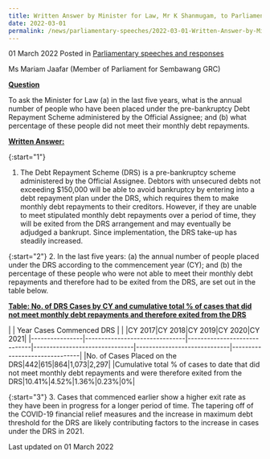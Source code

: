 ```yaml
---
title: Written Answer by Minister for Law, Mr K Shanmugam, to Parliamentary Question on Data on Annual Number of People Placed under Pre-bankruptcy Debt Repayment Scheme in Last Five Years
date: 2022-03-01
permalink: /news/parliamentary-speeches/2022-03-01-Written-Answer-by-Minister-for-Law-K-Shanmugam-to-PQ-on-Data-on-Annual-Number-of-People-Placed-under-Pre-bankruptcy-Debt-Repayment-Scheme-in-Last-Five-Years
---
```


01 March 2022 Posted in [Parliamentary speeches and responses](/news/parliamentary-speeches)

Ms Mariam Jaafar (Member of Parliament for Sembawang GRC) 
  
**<b><u>Question</u></b>**  

To ask the Minister for Law (a) in the last five years, what is the annual number of people who have been placed under the pre-bankruptcy Debt Repayment Scheme administered by the Official Assignee; and (b) what percentage of these people did not meet their monthly debt repayments.

**<b><u>Written Answer:</u></b>**  
 
{:start="1"}
1.	The Debt Repayment Scheme (DRS) is a pre-bankruptcy scheme administered by the Official Assignee. Debtors with unsecured debts not exceeding $150,000 will be able to avoid bankruptcy by entering into a debt repayment plan under the DRS, which requires them to make monthly debt repayments to their creditors. However, if they are unable to meet stipulated monthly debt repayments over a period of time, they will be exited from the DRS arrangement and may eventually be adjudged a bankrupt. Since implementation, the DRS take-up has steadily increased.  

{:start="2"}
2.	In the last five years: (a) the annual number of people placed under the DRS according to the commencement year (CY); and (b) the percentage of these people who were not able to meet their monthly debt repayments and therefore had to be exited from the DRS, are set out in the table below. 

**<b><u>Table: No. of DRS Cases by CY and cumulative total % of cases that did not meet monthly debt repayments and therefore exited from the DRS</u></b>**

|                |       Year Cases Commenced DRS        |
|                |CY 2017|CY 2018|CY 2019|CY 2020|CY 2021|
|----------------|-------------------------------|-----------------------------|-------------------------------|-----------------------------|-------------------------------|
|No. of Cases Placed on the DRS|442|615|864|1,073|2,297|
|Cumulative total % of cases to date that did not meet monthly debt repayments and were therefore exited from the DRS|10.41%|4.52%|1.36%|0.23%|0%|

{:start="3"}
3.	Cases that commenced earlier show a higher exit rate as they have been in progress for a longer period of time. The tapering off of the COVID-19 financial relief measures and the increase in maximum debt threshold for the DRS are likely contributing factors to the increase in cases under the DRS in 2021.

<p class="right-side-updated">Last updated on 01 March 2022</p>
